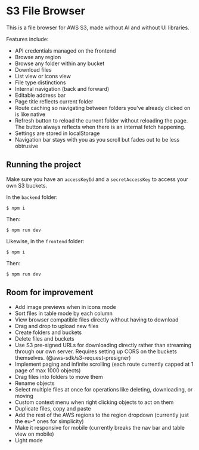 # S3 File Browser

This is a file browser for AWS S3, made without AI and without UI libraries.

Features include:
- API credentials managed on the frontend
- Browse any region
- Browse any folder within any bucket
- Download files
- List view or icons view
- File type distinctions
- Internal navigation (back and forward)
- Editable address bar
- Page title reflects current folder
- Route caching so navigating between folders you've already clicked on is like native
- Refresh button to reload the current folder without reloading the page. The button always reflects when there is an internal fetch happening.
- Settings are stored in localStorage
- Navigation bar stays with you as you scroll but fades out to be less obtrusive

## Running the project

Make sure you have an `accessKeyId` and a `secretAccessKey` to access your own S3 buckets.

In the `backend` folder:
```
$ npm i
```
Then:
```
$ npm run dev
```

Likewise, in the `frontend` folder:
```
$ npm i
```
Then:
```
$ npm run dev
```

## Room for improvement
- Add image previews when in icons mode
- Sort files in table mode by each column
- View browser compatible files directly without having to download
- Drag and drop to upload new files
- Create folders and buckets
- Delete files and buckets
- Use S3 pre-signed URLs for downloading directly rather than streaming through our own server. Requires setting up CORS on the buckets themselves. (@aws-sdk/s3-request-presigner)
- Implement paging and infinite scrolling (each route currently capped at 1 page of max 1000 objects)
- Drag files into folders to move them
- Rename objects
- Select multiple files at once for operations like deleting, downloading, or moving
- Custom context menu when right clicking objects to act on them
- Duplicate files, copy and paste
- Add the rest of the AWS regions to the region dropdown (currently just the eu-* ones for simplicity)
- Make it responsive for mobile (currently breaks the nav bar and table view on mobile)
- Light mode
